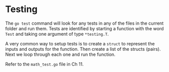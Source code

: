 # Testing
The `go test` command will look for any tests in any of the files in the
current folder and run them. Tests are identified by starting a function with
the word `Test` and taking one argument of type `*testing.T`.

A very common way to setup tests is to create a `struct` to represent the inputs
and outputs for the function. Then create a list of the structs (pairs). Next we
loop through each one and run the function.

Refer to the `math_test.go` file in Ch 11.
